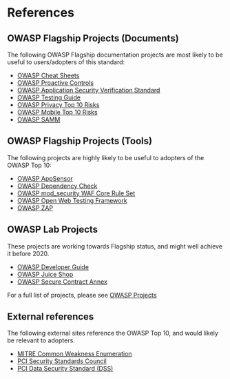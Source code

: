 # References

## OWASP Flagship Projects (Documents)

The following OWASP Flagship documentation projects are most likely to be useful to users/adopters of this standard:

- [OWASP Cheat Sheets](https://www.owasp.org/index.php/OWASP_Cheat_Sheet_Series)
- [OWASP Proactive Controls](https://www.owasp.org/index.php/OWASP_Proactive_Controls)
- [OWASP Application Security Verification Standard](https://www.owasp.org/index.php/Category:OWASP_Application_Security_Verification_Standard_Project)
- [OWASP Testing Guide](https://www.owasp.org/index.php/OWASP_Testing_Project)
- [OWASP Privacy Top 10 Risks](https://www.owasp.org/index.php/OWASP_Top_10_Privacy_Risks_Project)
- [OWASP Mobile Top 10 Risks](https://www.owasp.org/index.php/Projects/OWASP_Mobile_Security_Project_-_Top_Ten_Mobile_Risks)
- [OWASP SAMM](https://www.owasp.org/index.php/OWASP_SAMM_Project)

## OWASP Flagship Projects (Tools)

The following projects are highly likely to be useful to adopters of the OWASP Top 10:

- [OWASP AppSensor](https://www.owasp.org/index.php/OWASP_AppSensor_Project)
- [OWASP Dependency Check](https://www.owasp.org/index.php/OWASP_Dependency_Check)
- [OWASP mod_security WAF Core Rule Set](https://www.owasp.org/index.php/Category:OWASP_ModSecurity_Core_Rule_Set_Project)
- [OWASP Open Web Testing Framework](https://www.owasp.org/index.php/OWASP_OWTF)
- [OWASP ZAP](https://www.owasp.org/index.php/OWASP_Zed_Attack_Proxy_Project)

## OWASP Lab Projects

These projects are working towards Flagship status, and might well achieve it before 2020.

- [OWASP Developer Guide](https://www.owasp.org/index.php/OWASP_Guide_Project)
- [OWASP Juice Shop](https://www.owasp.org/index.php/OWASP_Juice_Shop_Project)
- [OWASP Secure Contract Annex](https://www.owasp.org/index.php/OWASP_Secure_Software_Contract_Annex)

For a full list of projects, please see [OWASP Projects](https://www.owasp.org/index.php/Category:OWASP_Project)

## External references

The following external sites reference the OWASP Top 10, and would likely be relevant to adopters.

- [MITRE Common Weakness Enumeration](http://cwe.mitre.org/)
- [PCI Security Standards Council](https://www.pcisecuritystandards.org)
- [PCI Data Security Standard (DSS)](https://www.pcisecuritystandards.org/document_library)
